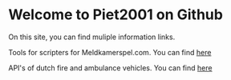 # Welcome to Piet2001 on Github

On this site, you can find muliple information links.

Tools for scripters for Meldkamerspel.com. You can find [here](https://piet2001.github.io/MKS_SCRIPT_TOOLS/)

API's of dutch fire and ambulance vehicles. You can find [here](https://piet2001.github.io/112gegevensAPI/)
